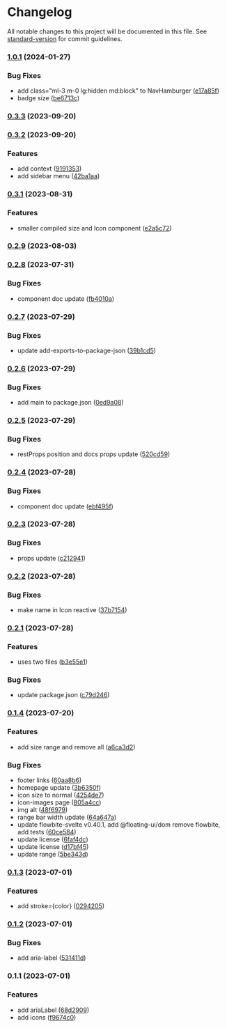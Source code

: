 # Changelog

All notable changes to this project will be documented in this file. See [standard-version](https://github.com/conventional-changelog/standard-version) for commit guidelines.

### [1.0.1](https://github.com/shinokada/svelte-cssgg-icons/compare/v0.3.3...v1.0.1) (2024-01-27)

### Bug Fixes

- add class="ml-3 m-0 lg:hidden md:block" to NavHamburger ([e17a85f](https://github.com/shinokada/svelte-cssgg-icons/commit/e17a85f78dd0bfed8bb75e03633b30a632d5deee))
- badge size ([be6713c](https://github.com/shinokada/svelte-cssgg-icons/commit/be6713c8aa1e4263ade8e110bc28d42e7146e56e))

### [0.3.3](https://github.com/shinokada/svelte-cssgg-icons/compare/v0.3.2...v0.3.3) (2023-09-20)

### [0.3.2](https://github.com/shinokada/svelte-cssgg-icons/compare/v0.3.1...v0.3.2) (2023-09-20)

### Features

- add context ([9191353](https://github.com/shinokada/svelte-cssgg-icons/commit/91913539a25d8e5d571acfaa7615f2709ff53934))
- add sidebar menu ([42ba1aa](https://github.com/shinokada/svelte-cssgg-icons/commit/42ba1aa689a7b9432e9e5a12e1ab5450762440a2))

### [0.3.1](https://github.com/shinokada/svelte-cssgg-icons/compare/v0.2.9...v0.3.1) (2023-08-31)

### Features

- smaller compiled size and Icon component ([e2a5c72](https://github.com/shinokada/svelte-cssgg-icons/commit/e2a5c72972f16a2c7ab86d6ad3d3a49d6acde55f))

### [0.2.9](https://github.com/shinokada/svelte-cssgg-icons/compare/v0.2.8...v0.2.9) (2023-08-03)

### [0.2.8](https://github.com/shinokada/svelte-cssgg-icons/compare/v0.2.7...v0.2.8) (2023-07-31)

### Bug Fixes

- component doc update ([fb4010a](https://github.com/shinokada/svelte-cssgg-icons/commit/fb4010a4439e414aaf916b4d5ce31d24d5020160))

### [0.2.7](https://github.com/shinokada/svelte-cssgg-icons/compare/v0.2.6...v0.2.7) (2023-07-29)

### Bug Fixes

- update add-exports-to-package-json ([39b1cd5](https://github.com/shinokada/svelte-cssgg-icons/commit/39b1cd54885597151688a0f63ba737fc07c8ff17))

### [0.2.6](https://github.com/shinokada/svelte-cssgg-icons/compare/v0.2.5...v0.2.6) (2023-07-29)

### Bug Fixes

- add main to package.json ([0ed9a08](https://github.com/shinokada/svelte-cssgg-icons/commit/0ed9a08459751ebd6a8861078c54712541fc1af7))

### [0.2.5](https://github.com/shinokada/svelte-cssgg-icons/compare/v0.2.4...v0.2.5) (2023-07-29)

### Bug Fixes

- restProps position and docs props update ([520cd59](https://github.com/shinokada/svelte-cssgg-icons/commit/520cd597ce3f6d058cf5424036f390d44fb7d878))

### [0.2.4](https://github.com/shinokada/svelte-cssgg-icons/compare/v0.2.3...v0.2.4) (2023-07-28)

### Bug Fixes

- component doc update ([ebf495f](https://github.com/shinokada/svelte-cssgg-icons/commit/ebf495f9a4e44b1785855eef96b6dda13ce2c20f))

### [0.2.3](https://github.com/shinokada/svelte-cssgg-icons/compare/v0.2.2...v0.2.3) (2023-07-28)

### Bug Fixes

- props update ([c212941](https://github.com/shinokada/svelte-cssgg-icons/commit/c212941f33bf082173807accb99b3b73402644f2))

### [0.2.2](https://github.com/shinokada/svelte-cssgg-icons/compare/v0.2.1...v0.2.2) (2023-07-28)

### Bug Fixes

- make name in Icon reactive ([37b7154](https://github.com/shinokada/svelte-cssgg-icons/commit/37b7154b492fbcf12b8a2d6c19370684a2bdb172))

### [0.2.1](https://github.com/shinokada/svelte-cssgg-icons/compare/v0.1.4...v0.2.1) (2023-07-28)

### Features

- uses two files ([b3e55e1](https://github.com/shinokada/svelte-cssgg-icons/commit/b3e55e133ef4ebe1e0527b8e37598fa93bdff557))

### Bug Fixes

- update package.json ([c79d246](https://github.com/shinokada/svelte-cssgg-icons/commit/c79d2466d24ff71968ff7bede125ef46e929f7d9))

### [0.1.4](https://github.com/shinokada/svelte-cssgg-icons/compare/v0.1.3...v0.1.4) (2023-07-20)

### Features

- add size range and remove all ([a6ca3d2](https://github.com/shinokada/svelte-cssgg-icons/commit/a6ca3d26e0026b1d9a36a058555afd96d25dbdf6))

### Bug Fixes

- footer links ([60aa8b6](https://github.com/shinokada/svelte-cssgg-icons/commit/60aa8b613543e262801a785003809c716407ea31))
- homepage update ([3b6350f](https://github.com/shinokada/svelte-cssgg-icons/commit/3b6350f6d459f1cd26225d0cf59b70ddb56ca3f0))
- icon size to normal ([4254de7](https://github.com/shinokada/svelte-cssgg-icons/commit/4254de746fee96b70ec5fdda65490b3504c764b6))
- icon-images page ([805a4cc](https://github.com/shinokada/svelte-cssgg-icons/commit/805a4cc8be82509e5e17c1914855fcf8de2961ad))
- img alt ([48f6979](https://github.com/shinokada/svelte-cssgg-icons/commit/48f69797633fee9048850e7900fbaeda973dd43c))
- range bar width update ([64a647a](https://github.com/shinokada/svelte-cssgg-icons/commit/64a647ad6c84a116fffdeabb91ecaafec9141aeb))
- update flowbite-svelte v0.40.1, add @floating-ui/dom remove flowbite, add tests ([60ce584](https://github.com/shinokada/svelte-cssgg-icons/commit/60ce584cc9fdb6cbd4d365f521e5e04d18d953d6))
- update license ([6faf4dc](https://github.com/shinokada/svelte-cssgg-icons/commit/6faf4dc9d6529818b3555c3959b692f9accc6538))
- update license ([d17bf45](https://github.com/shinokada/svelte-cssgg-icons/commit/d17bf45b37a01be54d464cacbdb23cbf1e7fb99e))
- update range ([5be343d](https://github.com/shinokada/svelte-cssgg-icons/commit/5be343d7f4764aeb0195989bda77051a895b4b97))

### [0.1.3](https://github.com/shinokada/svelte-cssgg-icons/compare/v0.1.2...v0.1.3) (2023-07-01)

### Features

- add stroke={color} ([0294205](https://github.com/shinokada/svelte-cssgg-icons/commit/0294205eb63511f430657a1e2819c4369b07c38f))

### [0.1.2](https://github.com/shinokada/svelte-cssgg-icons/compare/v0.1.1...v0.1.2) (2023-07-01)

### Bug Fixes

- add aria-label ([531411d](https://github.com/shinokada/svelte-cssgg-icons/commit/531411ddcee3fbab8abd24df224e7ba2db384198))

### 0.1.1 (2023-07-01)

### Features

- add ariaLabel ([68d2909](https://github.com/shinokada/svelte-cssgg-icons/commit/68d29090a99d592b17917757235cd3008aa68550))
- add icons ([f9674c0](https://github.com/shinokada/svelte-cssgg-icons/commit/f9674c041e98831a96f13cfac243f2a2944ae803))
